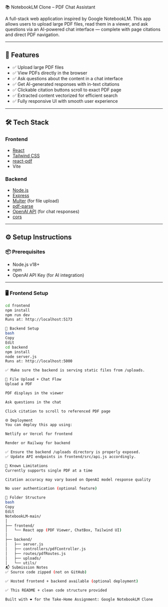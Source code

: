📚 NotebookLM Clone – PDF Chat Assistant

A full-stack web application inspired by Google NotebookLM. This app allows users to upload large PDF files, read them in a viewer, and ask questions via an AI-powered chat interface — complete with page citations and direct PDF navigation.

---

## 🚀 Features

- ✅ Upload large PDF files
- ✅ View PDFs directly in the browser
- ✅ Ask questions about the content in a chat interface
- ✅ Get AI-generated responses with in-text citations
- ✅ Clickable citation buttons scroll to exact PDF page
- ✅ Extracted content vectorized for efficient search
- ✅ Fully responsive UI with smooth user experience

---

## 🛠 Tech Stack

### Frontend
- [React](https://reactjs.org/)
- [Tailwind CSS](https://tailwindcss.com/)
- [react-pdf](https://github.com/wojtekmaj/react-pdf)
- Vite

### Backend
- [Node.js](https://nodejs.org/)
- [Express](https://expressjs.com/)
- [Multer](https://github.com/expressjs/multer) (for file upload)
- [pdf-parse](https://www.npmjs.com/package/pdf-parse)
- [OpenAI API](https://platform.openai.com/) (for chat responses)
- [cors](https://www.npmjs.com/package/cors)

---

## ⚙️ Setup Instructions

### 📦 Prerequisites
- Node.js v18+
- npm
- OpenAI API Key (for AI integration)

---

### 🖥️ Frontend Setup

```bash
cd frontend
npm install
npm run dev
Runs at: http://localhost:5173

🔧 Backend Setup
bash
Copy
Edit
cd backend
npm install
node server.js
Runs at: http://localhost:5000

✅ Make sure the backend is serving static files from /uploads.

📁 File Upload + Chat Flow
Upload a PDF

PDF displays in the viewer

Ask questions in the chat

Click citation to scroll to referenced PDF page

🌐 Deployment
You can deploy this app using:

Netlify or Vercel for frontend

Render or Railway for backend

✅ Ensure the backend /uploads directory is properly exposed.
✅ Update API endpoints in frontend/src/api.js accordingly.

📌 Known Limitations
Currently supports single PDF at a time

Citation accuracy may vary based on OpenAI model response quality

No user authentication (optional feature)

📁 Folder Structure
bash
Copy
Edit
NotebookLM-main/
│
├── frontend/
│   └── React app (PDF Viewer, ChatBox, Tailwind UI)
│
├── backend/
│   ├── server.js
│   ├── controllers/pdfController.js
│   ├── routes/pdfRoutes.js
│   ├── uploads/
│   └── utils/
📬 Submission Notes
✅ Source code zipped (not on GitHub)

✅ Hosted frontend + backend available (optional deployment)

✅ This README + clean code structure provided

Built with ❤️ for the Take-Home Assignment: Google NotebookLM Clone